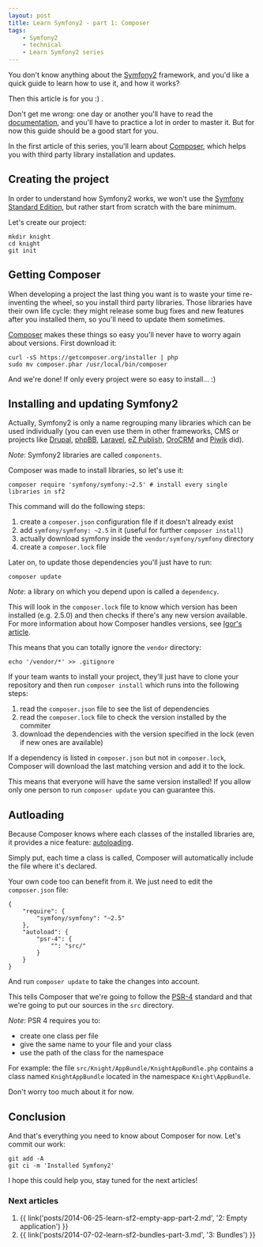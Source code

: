 ```yaml
---
layout: post
title: Learn Symfony2 - part 1: Composer
tags:
    - Symfony2
    - technical
    - Learn Symfony2 series
---
```


You don't know anything about the [Symfony2](http://symfony.com/) framework,
and you'd like a quick guide to learn how to use it, and how it works?

Then this article is for you :) .

Don't get me wrong: one day or another you'll have to read the
[documentation](http://symfony.com/doc/current/index.html), and you'll have to
practice a lot in order to master it. But for now this guide should be a good
start for you.

In the first article of this series, you'll learn about
[Composer](https://getcomposer.org/), which helps you with third party library
installation and updates.

## Creating the project

In order to understand how Symfony2 works, we won't use the
[Symfony Standard Edition](http://symfony.com/distributions), but rather start
from scratch with the bare minimum.

Let's create our project:

    mkdir knight
    cd knight
    git init

## Getting Composer

When developing a project the last thing you want is to waste your time
re-inventing the wheel, so you install third party libraries. Those libraries
have their own life cycle: they might release some bug fixes and new features
after you installed them, so you'll need to update them sometimes.

[Composer](https://getcomposer.org/) makes these things so easy you'll never
have to worry again about versions. First download it:

    curl -sS https://getcomposer.org/installer | php
    sudo mv composer.phar /usr/local/bin/composer

And we're done! If only every project were so easy to install... :)

## Installing and updating Symfony2

Actually, Symfony2 is only a name regrouping many libraries which can be used
individually (you can even use them in other frameworks, CMS or projects like
[Drupal](http://symfony.com/projects/drupal),
[phpBB](http://symfony.com/projects/phpbb),
[Laravel](http://symfony.com/projects/laravel),
[eZ Publish](http://symfony.com/projects/ezpublish),
[OroCRM](http://symfony.com/projects/orocrm) and
[Piwik](http://symfony.com/projects/piwik) did).

*Note*: Symfony2 libraries are called `components`.

Composer was made to install libraries, so let's use it:

    composer require 'symfony/symfony:~2.5' # install every single libraries in sf2

This command will do the following steps:

1. create a `composer.json` configuration file if it doesn't already exist
2. add `symfony/symfony: ~2.5` in it (useful for further `composer install`)
3. actually download symfony inside the `vendor/symfony/symfony` directory
4. create a `composer.lock` file

Later on, to update those dependencies you'll just have to run:

    composer update

*Note*: a library on which you depend upon is called a `dependency`.

This will look in the `composer.lock` file to know which version has been
installed (e.g. 2.5.0) and then checks if there's any new version available.
For more information about how Composer handles versions, see
[Igor's article](https://igor.io/2013/01/07/composer-versioning.html).

This means that you can totally ignore the `vendor` directory:

    echo '/vendor/*' >> .gitignore

If your team wants to install your project, they'll just have to clone your
repository and then run `composer install` which runs into the following steps:

1. read the `composer.json` file to see the list of dependencies
2. read the `composer.lock` file to check the version installed by the commiter
3. download the dependencies with the version specified in the lock (even if new
   ones are available)

If a dependency is listed in `composer.json` but not in `composer.lock`,
Composer will download the last matching version and add it to the lock.

This means that everyone will have the same version installed! If you allow only
one person to run `composer update` you can guarantee this.

## Autloading

Because Composer knows where each classes of the installed libraries are, it
provides a nice feature:
[autoloading](http://www.php.net/manual/en/language.oop5.autoload.php).

Simply put, each time a class is called, Composer will automatically include the
file where it's declared.

Your own code too can benefit from it. We just need to edit the `composer.json`
file:

    {
        "require": {
            "symfony/symfony": "~2.5"
        },
        "autoload": {
            "psr-4": {
                "": "src/"
            }
        }
    }

And run `composer update` to take the changes into account.

This tells Composer that we're going to follow the
[PSR-4](http://www.php-fig.org/psr/psr-4/) standard and that we're going to put
our sources in the `src` directory.

*Note*: PSR 4 requires you to:

* create one class per file
* give the same name to your file and your class
* use the path of the class for the namespace

For example: the file `src/Knight/AppBundle/KnightAppBundle.php` contains a
class named `KnightAppBundle` located in the namespace `Knight\AppBundle`.

Don't worry too much about it for now.

## Conclusion

And that's everything you need to know about Composer for now. Let's commit our
work:

    git add -A
    git ci -m 'Installed Symfony2'

I hope this could help you, stay tuned for the next articles!

### Next articles

1. {{ link('posts/2014-06-25-learn-sf2-empty-app-part-2.md', '2: Empty application') }}
2. {{ link('posts/2014-07-02-learn-sf2-bundles-part-3.md', '3: Bundles') }}
